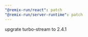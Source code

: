 ```yaml
---
"@remix-run/react": patch
"@remix-run/server-runtime": patch
---
```


upgrate turbo-stream to 2.4.1
